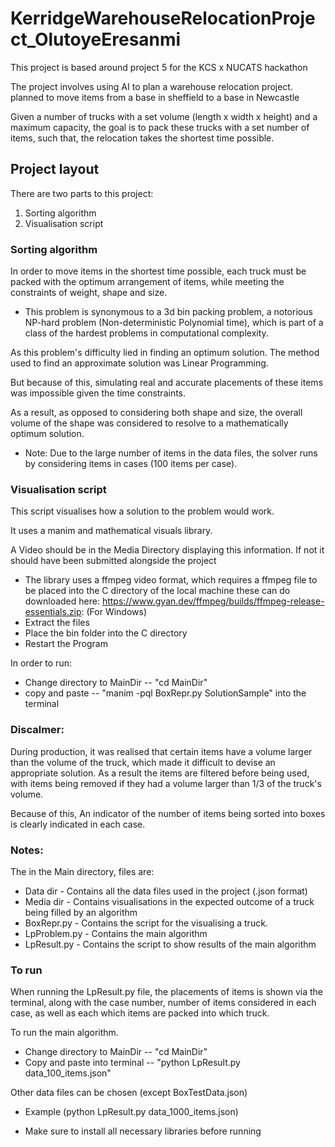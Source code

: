 # KerridgeWarehouseRelocationProject_OlutoyeEresanmi


This project is based around project 5 for the KCS x NUCATS hackathon

The project involves using AI to plan a warehouse relocation project. planned to move items from a base 
in sheffield to a base in Newcastle

Given a number of trucks with a set volume (length x width x height) and a maximum capacity, the goal is to pack these
trucks with a set number of items, such that, the relocation takes the shortest time possible.

## Project layout
There are two parts to this project: 
1. Sorting algorithm
2. Visualisation script


### Sorting algorithm

In order to move items in the shortest time possible, each truck must be packed with the optimum 
arrangement of items, while meeting the constraints of weight, shape and size.

- This problem is synonymous to a 3d bin packing problem, a notorious NP-hard problem 
(Non-deterministic Polynomial time), which is part of a class of the hardest problems in computational complexity.

As this problem's difficulty lied in finding an optimum solution. 
The method used to find an approximate solution was Linear Programming.

But because of this, simulating real and accurate placements of these items was impossible given the time constraints.

As a result, as opposed to considering both shape and size, the overall volume of the shape was considered to resolve 
to a mathematically optimum solution.

- Note: Due to the large number of items in the data files, the solver runs by considering items in cases (100 items per case).

### Visualisation script
This script visualises how a solution to the problem would work.

It uses a manim and mathematical visuals library. 

A Video should be in the Media Directory displaying this information. If not it should have been 
submitted alongside the project

- The library uses a ffmpeg video format, which requires a ffmpeg file to be placed into the C directory of the local machine
these can do downloaded here: https://www.gyan.dev/ffmpeg/builds/ffmpeg-release-essentials.zip: (For Windows)
- Extract the files
- Place the bin folder into the C directory
- Restart the Program

In order to run:
- Change directory to MainDir -- "cd MainDir"
- copy and paste -- "manim -pql BoxRepr.py SolutionSample" into the terminal

### Discalmer:

During production, it was realised that certain items have a volume larger than the volume of the truck, which made 
it difficult to devise an appropriate solution. As a result the items are filtered before being used, with items being 
removed if they had a volume larger than 1/3 of the truck's volume. 

Because of this, An indicator of the number of items being sorted into boxes is clearly indicated in each case.

### Notes:

The in the Main directory, files are:
- Data dir - Contains all the data files used in the project (.json format)
- Media dir - Contains visualisations in the expected outcome of a truck being filled by an algorithm
- BoxRepr.py - Contains the script for the visualising a truck.
- LpProblem.py - Contains the main algorithm
- LpResult.py - Contains the script to show results of the main algorithm

### To run
When running the LpResult.py file, the placements of items is shown via the terminal, along with the case number, 
number of items considered in each case, as well as each which items are packed into which truck.

To run the main algorithm.
- Change directory to MainDir -- 
"cd MainDir"
- Copy and paste into terminal -- 
"python LpResult.py data_100_items.json"

Other data files can be chosen (except BoxTestData.json)
- Example (python LpResult.py data_1000_items.json)

- Make sure to install all necessary libraries before running